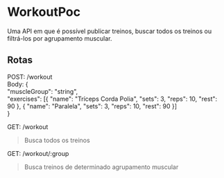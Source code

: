 # WorkoutPoc

Uma API em que é possível publicar treinos, buscar todos os treinos ou filtrá-los por agrupamento muscular.

## Rotas

POST: /workout  
Body: {  
  "muscleGroup": "string",  
  "exercises": [{ "name": "Tríceps Corda Polia", "sets": 3, "reps": 10, "rest": 90 }, { "name": "Paralela", "sets": 3, "reps": 10, "rest": 90 }]  
  }

GET: /workout 
> Busca todos os treinos

GET: /workout/:group 
> Busca treinos de determinado agrupamento muscular
